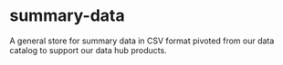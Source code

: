 # summary-data
A general store for summary data in CSV format pivoted from our data catalog to support our data hub products.
